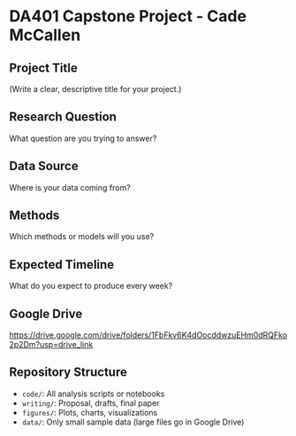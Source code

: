 # DA401 Capstone Project - Cade McCallen

## Project Title
(Write a clear, descriptive title for your project.)

## Research Question
What question are you trying to answer?

## Data Source
Where is your data coming from? 

## Methods
Which methods or models will you use? 

## Expected Timeline
What do you expect to produce every week?

## Google Drive 
https://drive.google.com/drive/folders/1FbFkv6K4dOocddwzuEHm0dRQFko2p2Dm?usp=drive_link

## Repository Structure
- `code/`: All analysis scripts or notebooks
- `writing/`: Proposal, drafts, final paper
- `figures/`: Plots, charts, visualizations
- `data/`: Only small sample data (large files go in Google Drive)
